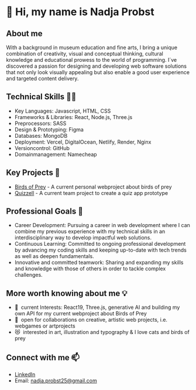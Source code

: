👋 Hi, my name is Nadja Probst
======================
About me
--------------------------
With a background in museum education and fine arts, I bring a unique combination of creativity, visual and conceptual thinking, cultural knowledge and educational prowess to the world of programming. I´ve discovered a passion for designing and developing web software solutions that not only look visually appealing but also enable a good user experience and targeted content delivery. 

Technical Skills 👩‍🔧
--------------------------
* Key Languages: Javascript, HTML, CSS
* Frameworks & Libraries: React, Node.js, Three.js
* Preprocessors: SASS
* Design & Prototyping: Figma
* Databases: MongoDB
* Deployment: Vercel, DigitalOcean, Netlify, Render, Nginx
* Versioncontrol: GitHub
* Domainmanagement: Namecheap

Key Projects 🌟
--------------------------
* [Birds of Prey](https://github.com/nadjascodejourney/birdsOfPrey-Project) - A current personal webproject about birds of prey 
* [Quizzell](https://github.com/nadjascodejourney/quizproject) - A current team project to create a quiz app prototype

Professional Goals 🚀
-------------------------- 
* Career Development: Pursuing a career in web development where I can combine my previous experience with my technical skills in an interdisciplinary way to develop impactful web solutions.
* Continuous Learning: Committed to ongoing professional development by advancing my coding skills and keeping up-to-date with tech trends as well as deepen fundamentals.
* Innovative and committed teamwork: Sharing and expanding my skills and knowledge with those of others in order to tackle complex challenges.

More worth knowing about me 💡
--------------------------
* 🧠  current Interests: React19, Three.js, generative AI and building my own API for my current webproject about Birds of Prey
* 🤝  open for collaborations on creative, artistic web projects, i.e. webgames or artprojects
* 😻  interested in art, illustration and typography       & I love cats and birds of prey
  
Connect with me 📫
--------------------------
* [LinkedIn](https://www.linkedin.com/in/nadja-probst/)
* Email: nadja.probst25@gmail.com

